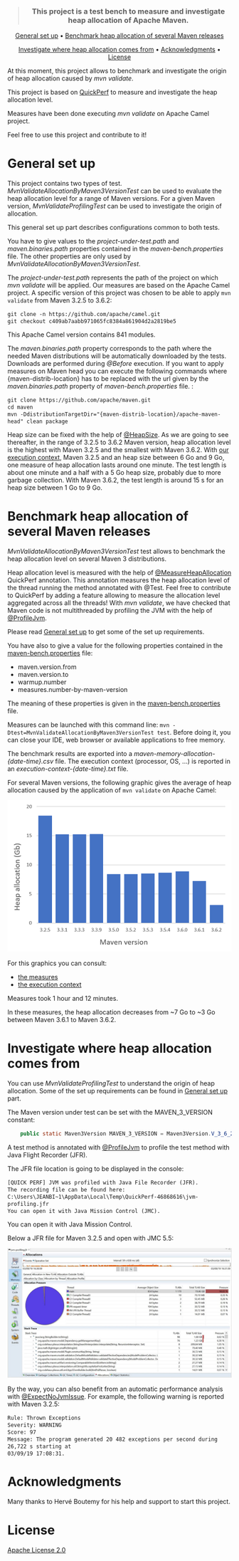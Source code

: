 <div align="center">
<blockquote>
<p><h3>This project is a test bench to measure and investigate heap allocation of Apache Maven.</h3></p>
</blockquote>
</div>

<p align="center">
  <a href="#General-set-up">General set up</a> •
  <a href="#Benchmark-heap-allocation-of-several-Maven-releases">Benchmark heap allocation of several Maven releases</a>
</p>
<p align="center">
  <a href="#Investigate-where-heap-allocation-comes-from">Investigate where heap allocation comes from</a> •
  <a href="#Acknowledgments">Acknowledgments</a> •
  <a href="#License">License</a> 
</p>

At this moment, this project allows to benchmark and investigate the origin of heap allocation caused by *mvn validate*.

This project is based on [QuickPerf](https://github.com/quick-perf/quickperf) to measure and investigate the heap allocation level.

Measures have been done executing *mvn validate* on Apache Camel project. 

Feel free to use this project and contribute to it!

# General set up

This project contains two types of test. *MvnValidateAllocationByMaven3VersionTest* can be used to evaluate the heap allocation level for a range of Maven versions. For a given Maven version, *MvnValidateProfilingTest* can be used to investigate the origin of allocation.

This general set up part describes configurations common to both tests.

You have to give values to the *project-under-test.path* and *maven.binaries.path* properties contained in the *maven-bench.properties* file. The other properties are only used by *MvnValidateAllocationByMaven3VersionTest*.

The *project-under-test.path* represents the path of the project on which *mvn validate* will be applied. 
Our measures are based on the Apache Camel project. A specific version of this project was chosen to be able to apply ```mvn validate``` from Maven 3.2.5 to 3.6.2:
```
git clone -n https://github.com/apache/camel.git
git checkout c409ab7aabb971065fc8384a861904d2a2819be5
```
This Apache Camel version contains 841 modules.

The *maven.binaries.path* property corresponds to the path where the needed Maven distributions will be automatically downloaded by the tests. Downloads are performed during *@Before* execution.
If you want to apply measures on Maven head you can execute the following commands where {maven-distrib-location} has to be replaced with the url given by the *maven.binaries.path* property of *maven-bench.properties* file. 
:
```
git clone https://github.com/apache/maven.git
cd maven
mvn -DdistributionTargetDir="{maven-distrib-location}/apache-maven-head" clean package
``` 

Heap size can be fixed with the help of [@HeapSize](https://github.com/quick-perf/doc/wiki/JVM-annotations#heapsize). As we are going to see thereafter, in the range of 3.2.5 to 3.6.2 Maven version, heap allocation level is the highest with Maven 3.2.5 and the smallest with Maven 3.6.2. 
With [our execution context](measures/execution-context-2019-09-01-18-48-41.txt), Maven 3.2.5 and an heap size between 6 Go and 9 Go, one measure of heap allocation lasts around one minute. The test length is about one minute and a half with a 5 Go heap size, probably due to more garbage collection. With Maven 3.6.2, the test length is around 15 s for an heap size between 1 Go to 9 Go.

# Benchmark heap allocation of several Maven releases

*MvnValidateAllocationByMaven3VersionTest* test allows to benchmark the heap allocation level on several Maven 3 distributions.

Heap allocation level is measured with the help of [@MeasureHeapAllocation](https://github.com/quick-perf/doc/wiki/JVM-annotations#Verify-heap-allocation) QuickPerf annotation. This annotation measures the heap allocation level of the thread running the method annotated with @Test.
Feel free to contribute to QuickPerf by adding a feature allowing to measure the allocation level aggregated across all the threads! With *mvn validate*, we have checked that Maven code is not multithreaded by profiling the JVM with the help of [@ProfileJvm](https://github.com/quick-perf/doc/wiki/JVM-annotations#ProfileJvm).

Please read [General set up](#General-set-up) to get some of the set up requirements.

You have also to give a value for the following properties contained in the [maven-bench.properties](src/test/resources/maven-bench.properties) file:
* maven.version.from
* maven.version.to
* warmup.number
* measures.number-by-maven-version

The meaning of these properties is given in the [maven-bench.properties](src/test/resources/maven-bench.properties) file.

Measures can be launched with this command line: ```mvn -Dtest=MvnValidateAllocationByMaven3VersionTest test```.
Before doing it, you can close your IDE, web browser or available applications to free memory.

The benchmark results are exported into a *maven-memory-allocation-{date-time}.csv* file. The execution context (processor, OS, ...) is reported in an *execution-context-{date-time}.txt* file.

For several Maven versions, the following graphic gives the average of heap allocation caused by the application of ```mvn validate``` on Apache Camel:
<p align="center">
    <img src="measures/mvn-validate-on-camel.png">
</p>

For this graphics you can consult:
* [the measures](measures/maven-memory-allocation-2019-09-01-18-48-41.csv)
* [the execution context](measures/execution-context-2019-09-01-18-48-41.txt)

Measures took 1 hour and 12 minutes.

In these measures, the heap allocation decreases from ~7 Go to ~3 Go between Maven 3.6.1 to Maven 3.6.2.

# Investigate where heap allocation comes from

You can use *MvnValidateProfilingTest* to understand the origin of heap allocation.
Some of the set up requirements can be found in [General set up](#General-set-up) part.

The Maven version under test can be set with the MAVEN_3_VERSION constant:
``` java
    public static Maven3Version MAVEN_3_VERSION = Maven3Version.V_3_6_2;
```

A test method is annotated with [@ProfileJvm](https://github.com/quick-perf/doc/wiki/JVM-annotations#Profile-or-check-your-JVM) to profile the test method with Java Flight Recorder (JFR).

The JFR file location is going to be displayed in the console:
```
[QUICK PERF] JVM was profiled with Java File Recorder (JFR).
The recording file can be found here: C:\Users\JEANBI~1\AppData\Local\Temp\QuickPerf-46868616\jvm-profiling.jfr
You can open it with Java Mission Control (JMC).
```

You can open it with Java Mission Control. 

Below a JFR file for Maven 3.2.5 and open with JMC 5.5:
<p align="center">
    <img src="measures/Maven3.2.5-JMC.5.5JPG.jpg">
</p>


By the way, you can also benefit from an automatic performance analysis with [@ExpectNoJvmIssue](https://github.com/quick-perf/doc/wiki/JVM-annotations#ExpectNoJvmIssue).
For example, the following warning is reported with Maven 3.2.5:
```
Rule: Thrown Exceptions
Severity: WARNING
Score: 97
Message: The program generated 20 482 exceptions per second during 26,722 s starting at 
03/09/19 17:08:31.
```

# Acknowledgments
Many thanks to Hervé Boutemy for his help and support to start this project.

# License
[Apache License 2.0](/LICENSE.txt)
